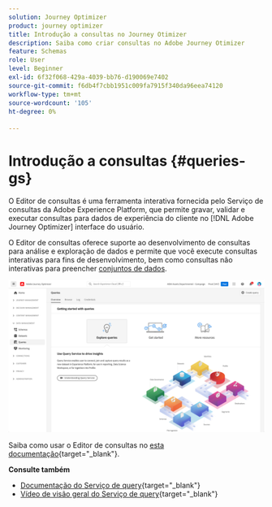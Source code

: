 ```yaml
---
solution: Journey Optimizer
product: journey optimizer
title: Introdução a consultas no Journey Otimizer
description: Saiba como criar consultas no Adobe Journey Otimizer
feature: Schemas
role: User
level: Beginner
exl-id: 6f32f068-429a-4039-bb76-d190069e7402
source-git-commit: f6db4f7cbb1951c009fa7915f340da96eea74120
workflow-type: tm+mt
source-wordcount: '105'
ht-degree: 0%

---
```


# Introdução a consultas {#queries-gs}

O Editor de consultas é uma ferramenta interativa fornecida pelo Serviço de consultas da Adobe Experience Platform, que permite gravar, validar e executar consultas para dados de experiência do cliente no [!DNL Adobe Journey Optimizer] interface do usuário.

O Editor de consultas oferece suporte ao desenvolvimento de consultas para análise e exploração de dados e permite que você execute consultas interativas para fins de desenvolvimento, bem como consultas não interativas para preencher [conjuntos de dados](get-started-datasets.md).

![](assets/queries-home.png)

Saiba como usar o Editor de consultas no [esta documentação](https://experienceleague.adobe.com/docs/experience-platform/query/ui/user-guide.html){target=&quot;_blank&quot;}.

**Consulte também**

* [Documentação do Serviço de query](https://experienceleague.adobe.com/docs/experience-platform/query/home.html){target=&quot;_blank&quot;}
* [Vídeo de visão geral do Serviço de query](https://experienceleague.adobe.com/docs/platform-learn/tutorials/queries/understanding-query-service.html){target=&quot;_blank&quot;}
